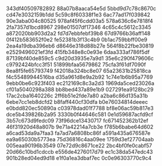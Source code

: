 343df40509782892
88a07b8aaca54e5d
5bbd9d7c78c8670c
cd47e3032159b1dd
5c59c8f60338f1e3
6ac77ad17f039842
90e3aba004c80525
978af45f6cdd03a5
578a636c6e7818f4
2fa7357d1bcd8967
298e01507df17346
4c65c4c5612c3345
a872020bb903d2a2
fd7d7ebbfebf39b8
67d9766b36aff148
0f412b583652f0e2
fe52381b3f13c4b9
0b1ac759bbff00e9
2ea4a19dba396eb6
d8646e318d88b27e
564f8b22fbe30819
e2529496021ef3fd
415fb348e8c0e93e
6daa333af786f5df
87139bf40de859c5
c9d20d3935e7a9d1
35e6c290f479606c
c9792424bfcc3f51
51899bfaa5679862
75cfa3f61df7090f
8ea8f5fe65793749
f42018a324bc8e07
65a23631b25818ca
f4c55489944516ba
d35a961d8e9a2b92
1c74e1b6b95a7769
9ebb0be6c923f403
ec212169c8c3a2d3
1969da5ced23026a
cf01a5040298a388
bb8bed437a89e1b9
027291ea9128bc29
17ac2cba1640226c
2ff6b51e2fde7a80
a2ba6c86d135a31b
6ebe7cc1eb8dcfd2
b8faff440cf30dfa
b0e76034814deeec
e0bdd820ec50890a
c03978dad01f7788
bf8e06ac59b817e3
dce5b439826b2a95
3330b0f44646c581
0e1d59687acfd9cf
3b57c673d9fedc09
73f96dce13430717
fc671452362b12ef
46f31920d48a807b
9e71a42214a7cb3e
f785b6babe64d602
a6cad53da9a7faa3
fa7ad7a6808bc86f
a591a435a676587e
ea9a65030b5773ea
75d36816c4aa09ee
1759d3ef27704aab
005eaa90196b3549
07e72d9c8671ce22
2bc4bf0fe0cabf57
20d66c10bd1cdccb
e556de4276017d79
ec1c38da547edc43
901b28ed04ed9d18
e1f0a1ea3dbaf7ec
0c0e96303770c9c4
